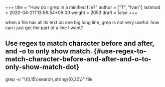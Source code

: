 +++
title = "How do I grep in a minified file?"
author = ["T", "Ivan"]
lastmod = 2020-04-21T13:56:54+09:00
weight = 2053
draft = false
+++

when a file has all its text on one big long line, grep is not very
useful. how can i just get the part of a line I want?


## Use regex to match character before and after, and -o to only show match. {#use-regex-to-match-character-before-and-after-and-o-to-only-show-match-dot}

grep -o "\\{0,15\\}search\_string\\{0,20\\}" file
